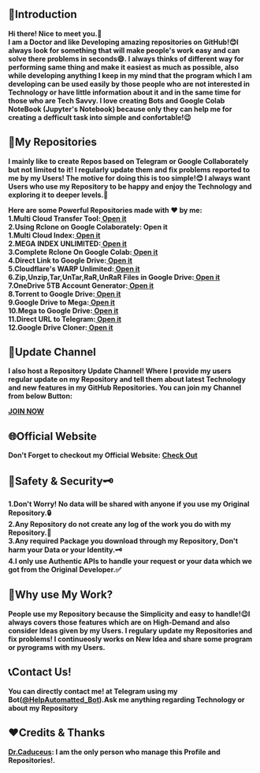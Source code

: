 <h2>📝Introduction</h2>
<p><b>Hi there! Nice to meet you.👋<br>
I am a Doctor and like Developing amazing repositories on GitHub!😊I always look for something that will make people's work easy and can solve there problems in seconds😄. I always thinks of different way for performing same thing and make it easiest as much as possible, also while developing anything I keep in my mind that the program which I am  developing can be used easily by those people who are not interested in Technology or have little information about it and in the same time for those who are Tech Savvy. I love creating Bots and Google Colab NoteBook (Jupyter's Notebook) because only they can help me for creating a defficult task into simple and confortable!😉</b></p>
<h2>📑My Repositories</h2>
<p><b>I mainly like to create Repos based on Telegram or Google Collaborately but not limited to it! I regularly update them and fix problems reported to me by my Users! The motive for doing this is too simple!😊 I always want Users who use my Repository to be happy and enjoy the Technology and exploring it to deeper levels.🤗

 Here are some Powerful Repositories made with ❤️ by me:<br />
  1.Multi Cloud Transfer Tool:<a href="https://www.caduceus.ml/Multi-Cloud-Transfer-Tool/" alt="Multi Cloud Transfer"> Open it</a><br />
  2.Using Rclone on Google Colaborately:<a herf="https://www.caduceus.ml/Rclone-Setup-on-Google-Colab/"> Open it</a><br />
  1.Multi Cloud Index:<a href="https://www.caduceus.ml/Multi-Cloud-Index/" alt="Multi Cloud Index"> Open it</a><br />
  2.MEGA INDEX UNLIMITED:<a href="http://www.caduceus.ml/MEGA-INDEX" alt="MEGA INDEX"> Open it</a><br />
  3.Complete Rclone On Google Colab:<a href="https://www.caduceus.ml/Rclone-Setup-on-Google-Colab/" alt="Rclone on Google Colab"> Open it</a><br />
  4.Direct Link to Google Drive:<a href="https://www.caduceus.ml/Direct-Link-to-Google-Drive/" alt="Direct-Link-To-Google-Drive"> Open it</a><br />
  5.Cloudflare's WARP Unlimited:<a href="http://www.caduceus.ml/WARP-UNLIMITED-ADVANCED" alt="WARP-UNLIMITED"> Open it</a><br />
  6.Zip,Unzip,Tar,UnTar,RaR,UnRaR Files in Google Drive:<a href="http://www.caduceus.ml/Packer-and-Extractor-of-Google-Drive/" alt="Zip,Unzip,Tar,UnTar,RaR,UnRaR Files in Google Drive"> Open it</a><br />
  7.OneDrive 5TB Account Generator:<a href="http://www.caduceus.ml/OneDrive-5TB-Account/" alt="OneDrive-5TB-Account"> Open it</a><br />
  8.Torrent to Google Drive:<a href="https://www.caduceus.ml/Torrent-to-GoogleDrive" alt="Torrent to Google Drive"> Open it</a><br />
  9.Google Drive to Mega:<a href="https://www.caduceus.ml/Google-Drive-to-MEGA" alt="Google Drive to Mega"> Open it</a><br />
  10.Mega to Google Drive:<a href="https://www.caduceus.ml/Mega-to-Google-Drive" alt="Mega to Google Drive"> Open it</a><br />
  11.Direct URL to Telegram:<a href="https://www.caduceus.ml/URL-UPLODER_V2" alt="Direct URL to Telegram"> Open it</a><br />
  12.Google Drive Cloner:<a href="https://www.caduceus.ml/Google-Drive-Cloner" alt="Google Drive Cloner"> Open it</a></b></p>
  <h2>📢Update Channel</h2>
  <p><b>I also host a Repository Update Channel! Where I provide my users regular update on my Repository and tell them about latest Technology and new features in my GitHub Repositories. You can join my Channel from below Button:</b></p>
  <a href="https://telegram.me/TheCaduceusUPDATE"><b>JOIN NOW</b></a>
  <h2>🌐Official Website</h2>
  <p><b>Don't Forget to checkout my Official Website: <a href="https://www.caduceus.ml">Check Out</a></b></p>
  <h2>🔐Safety & Security🗝️</h2>
  <p><b>1.Don't Worry! No data will be shared with anyone if you use my Original Repository.🔒<br>
  2.Any Repository do not create any log of the work you do with my Repository.🔐<br>
  3.Any required Package you download through my Repository, Don't harm your Data or your Identity.🗝️<br>
  4.I only use Authentic APIs to handle your request or your data which we got from the Original Developer.✅</b></p>
  <h2>🤔Why use My Work?</h2>
  <p><b>People use my Repository because the Simplicity and easy to handle!😉I always covers those features which are on High-Demand and also consider Ideas given by my Users. I regulary update my Repositories and fix problems! I continueosly works on New Idea and share some program or pyrograms with my Users.</b></p>
  <h2>📞Contact Us!</h2>
  <p><b>You can directly contact me! at Telegram using my Bot(<a href="https://telegram.me/HelpAutomatted_Bot">@HelpAutomatted_Bot</a>).Ask me anything regarding Technology or about my Repository</b></p>
  <h2>❤️Credits & Thanks</h2>
  <p><b><a href="https://github.com/TheCaduceus">Dr.Caduceus</a>: I am the only person who manage this Profile and Repositories!.</b></p>
